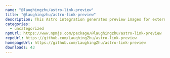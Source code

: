 ```yaml
---
name: "@laughingzhu/astro-link-preview"
title: "@laughingzhu/astro-link-preview"
description: This Astro integration generates preview images for external links.
categories:
  - uncategorized
npmUrl: https://www.npmjs.com/package/@laughingzhu/astro-link-preview
repoUrl: https://github.com/LaughingZhu/astro-link-preview
homepageUrl: https://github.com/LaughingZhu/astro-link-preview
downloads: 43
---
```

